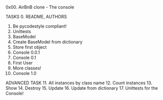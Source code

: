 0x00. AirBnB clone - The console

TASKS
0. README, AUTHORS
1. Be pycodestyle compliant!
2. Unittests
3. BaseModel
4. Create BaseModel from dictionary
5. Store first object
6. Console 0.0.1
7. Console 0.1
8. First User
9. More classes!
10. Console 1.0

ADVANCED TASK
11. All instances by class name
12. Count instances
13. Show
14. Destroy
15. Update
16. Update from dictionary
17. Unittests for the Console!
